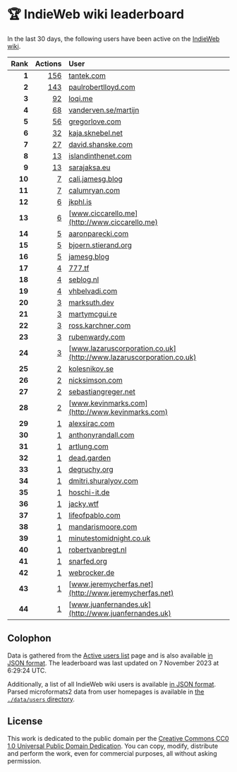 # 🏆 IndieWeb wiki leaderboard

In the last 30 days, the following users have been active on the [IndieWeb wiki](https://indieweb.org).

| Rank | Actions | User |
|-----:|--------:|:-----|
| **1** | [156](https://indieweb.org/Special:Contributions/Tantek.com) | [tantek.com](http://tantek.com) |
| **2** | [143](https://indieweb.org/Special:Contributions/Paulrobertlloyd.com) | [paulrobertlloyd.com](http://paulrobertlloyd.com) |
| **3** | [92](https://indieweb.org/Special:Contributions/Loqi.me) | [loqi.me](http://loqi.me) |
| **4** | [68](https://indieweb.org/Special:Contributions/Vanderven.se_martijn) | [vanderven.se/martijn](http://vanderven.se/martijn) |
| **5** | [56](https://indieweb.org/Special:Contributions/Gregorlove.com) | [gregorlove.com](http://gregorlove.com) |
| **6** | [32](https://indieweb.org/Special:Contributions/Kaja.sknebel.net) | [kaja.sknebel.net](http://kaja.sknebel.net) |
| **7** | [27](https://indieweb.org/Special:Contributions/David.shanske.com) | [david.shanske.com](http://david.shanske.com) |
| **8** | [13](https://indieweb.org/Special:Contributions/Islandinthenet.com) | [islandinthenet.com](http://islandinthenet.com) |
| **9** | [13](https://indieweb.org/Special:Contributions/Sarajaksa.eu) | [sarajaksa.eu](http://sarajaksa.eu) |
| **10** | [7](https://indieweb.org/Special:Contributions/Cali.jamesg.blog) | [cali.jamesg.blog](http://cali.jamesg.blog) |
| **11** | [7](https://indieweb.org/Special:Contributions/Calumryan.com) | [calumryan.com](http://calumryan.com) |
| **12** | [6](https://indieweb.org/Special:Contributions/Jkphl.is) | [jkphl.is](http://jkphl.is) |
| **13** | [6](https://indieweb.org/Special:Contributions/Www.ciccarello.me) | [www.ciccarello.me](http://www.ciccarello.me) |
| **14** | [5](https://indieweb.org/Special:Contributions/Aaronparecki.com) | [aaronparecki.com](http://aaronparecki.com) |
| **15** | [5](https://indieweb.org/Special:Contributions/Bjoern.stierand.org) | [bjoern.stierand.org](http://bjoern.stierand.org) |
| **16** | [5](https://indieweb.org/Special:Contributions/Jamesg.blog) | [jamesg.blog](http://jamesg.blog) |
| **17** | [4](https://indieweb.org/Special:Contributions/777.tf) | [777.tf](http://777.tf) |
| **18** | [4](https://indieweb.org/Special:Contributions/Seblog.nl) | [seblog.nl](http://seblog.nl) |
| **19** | [4](https://indieweb.org/Special:Contributions/Vhbelvadi.com) | [vhbelvadi.com](http://vhbelvadi.com) |
| **20** | [3](https://indieweb.org/Special:Contributions/Marksuth.dev) | [marksuth.dev](http://marksuth.dev) |
| **21** | [3](https://indieweb.org/Special:Contributions/Martymcgui.re) | [martymcgui.re](http://martymcgui.re) |
| **22** | [3](https://indieweb.org/Special:Contributions/Ross.karchner.com) | [ross.karchner.com](http://ross.karchner.com) |
| **23** | [3](https://indieweb.org/Special:Contributions/Rubenwardy.com) | [rubenwardy.com](http://rubenwardy.com) |
| **24** | [3](https://indieweb.org/Special:Contributions/Www.lazaruscorporation.co.uk) | [www.lazaruscorporation.co.uk](http://www.lazaruscorporation.co.uk) |
| **25** | [2](https://indieweb.org/Special:Contributions/Kolesnikov.se) | [kolesnikov.se](http://kolesnikov.se) |
| **26** | [2](https://indieweb.org/Special:Contributions/Nicksimson.com) | [nicksimson.com](http://nicksimson.com) |
| **27** | [2](https://indieweb.org/Special:Contributions/Sebastiangreger.net) | [sebastiangreger.net](http://sebastiangreger.net) |
| **28** | [2](https://indieweb.org/Special:Contributions/Www.kevinmarks.com) | [www.kevinmarks.com](http://www.kevinmarks.com) |
| **29** | [1](https://indieweb.org/Special:Contributions/Alexsirac.com) | [alexsirac.com](http://alexsirac.com) |
| **30** | [1](https://indieweb.org/Special:Contributions/Anthonyrandall.com) | [anthonyrandall.com](http://anthonyrandall.com) |
| **31** | [1](https://indieweb.org/Special:Contributions/Artlung.com) | [artlung.com](http://artlung.com) |
| **32** | [1](https://indieweb.org/Special:Contributions/Dead.garden) | [dead.garden](http://dead.garden) |
| **33** | [1](https://indieweb.org/Special:Contributions/Degruchy.org) | [degruchy.org](http://degruchy.org) |
| **34** | [1](https://indieweb.org/Special:Contributions/Dmitri.shuralyov.com) | [dmitri.shuralyov.com](http://dmitri.shuralyov.com) |
| **35** | [1](https://indieweb.org/Special:Contributions/Hoschi-it.de) | [hoschi-it.de](http://hoschi-it.de) |
| **36** | [1](https://indieweb.org/Special:Contributions/Jacky.wtf) | [jacky.wtf](http://jacky.wtf) |
| **37** | [1](https://indieweb.org/Special:Contributions/Lifeofpablo.com) | [lifeofpablo.com](http://lifeofpablo.com) |
| **38** | [1](https://indieweb.org/Special:Contributions/Mandarismoore.com) | [mandarismoore.com](http://mandarismoore.com) |
| **39** | [1](https://indieweb.org/Special:Contributions/Minutestomidnight.co.uk) | [minutestomidnight.co.uk](http://minutestomidnight.co.uk) |
| **40** | [1](https://indieweb.org/Special:Contributions/Robertvanbregt.nl) | [robertvanbregt.nl](http://robertvanbregt.nl) |
| **41** | [1](https://indieweb.org/Special:Contributions/Snarfed.org) | [snarfed.org](http://snarfed.org) |
| **42** | [1](https://indieweb.org/Special:Contributions/Webrocker.de) | [webrocker.de](http://webrocker.de) |
| **43** | [1](https://indieweb.org/Special:Contributions/Www.jeremycherfas.net) | [www.jeremycherfas.net](http://www.jeremycherfas.net) |
| **44** | [1](https://indieweb.org/Special:Contributions/Www.juanfernandes.uk) | [www.juanfernandes.uk](http://www.juanfernandes.uk) |


## Colophon

Data is gathered from the [Active users list](https://indieweb.org/Special:ActiveUsers) page and is also available [in JSON format](https://github.com/jgarber623/indieweb-wiki-leaderboard/blob/main/data/leaderboard.json). The leaderboard was last updated on 7 November 2023 at 6:29:24 UTC.

Additionally, a list of all IndieWeb wiki users is available [in JSON format](https://github.com/jgarber623/indieweb-wiki-leaderboard/blob/main/data/users.json). Parsed microformats2 data from user homepages is available in [the `./data/users` directory](https://github.com/jgarber623/indieweb-wiki-leaderboard/blob/main/data/users).

## License

This work is dedicated to the public domain per the [Creative Commons CC0 1.0 Universal Public Domain Dedication](https://creativecommons.org/publicdomain/zero/1.0/). You can copy, modify, distribute and perform the work, even for commercial purposes, all without asking permission.
